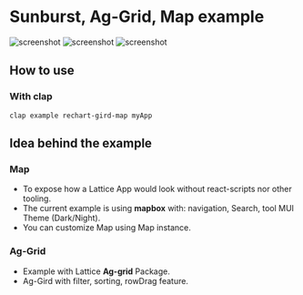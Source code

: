 # Sunburst, Ag-Grid, Map example

![screenshot](Mapbox.png?raw=true "Lattice Map Demo")
![screenshot](Sunburst.png?raw=true "Sunburst Demo")
![screenshot](AgGrid.png?raw=true "Ag-Grid Demo")

## How to use

### With clap

`clap example rechart-gird-map myApp`

## Idea behind the example

### Map
- To expose how a Lattice App would look without react-scripts nor other tooling.
- The current example is using **mapbox** with: navigation, Search, tool MUI Theme (Dark/Night).
- You can customize Map using Map instance.

### Ag-Grid
- Example with Lattice **Ag-grid** Package.
- Ag-Gird with filter, sorting, rowDrag feature.

